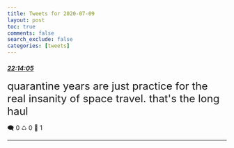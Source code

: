 ```yaml
---
title: Tweets for 2020-07-09
layout: post
toc: true
comments: false
search_exclude: false
categories: [tweets]
---
```



#### <a href = "https://twitter.com/deepfates/status/1281441539839758342">*22:14:05*</a>

<font size="5">quarantine years are just practice for the real insanity of space travel. that's the long haul</font>



🗨️ 0 ♺ 0 🤍  1   

---
    
            

